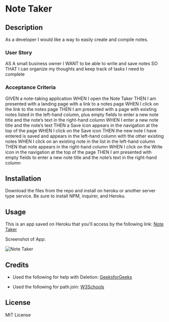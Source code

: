 # Note Taker

## Description

As a developer I would like a way to easily create and compile notes.

### User Story

AS A small business owner
I WANT to be able to write and save notes
SO THAT I can organize my thoughts and keep track of tasks I need to complete

### Acceptance Criteria

GIVEN a note-taking application
WHEN I open the Note Taker
THEN I am presented with a landing page with a link to a notes page
WHEN I click on the link to the notes page
THEN I am presented with a page with existing notes listed in the left-hand column, plus empty fields to enter a new note title and the note’s text in the right-hand column
WHEN I enter a new note title and the note’s text
THEN a Save icon appears in the navigation at the top of the page
WHEN I click on the Save icon
THEN the new note I have entered is saved and appears in the left-hand column with the other existing notes
WHEN I click on an existing note in the list in the left-hand column
THEN that note appears in the right-hand column
WHEN I click on the Write icon in the navigation at the top of the page
THEN I am presented with empty fields to enter a new note title and the note’s text in the right-hand column

## Installation

Download the files from the repo and install on heroku or another server type service. Be sure to install NPM, inquirer, and Heroku.

## Usage

This is an app saved on Heroku that you'll access by the following link: [Note Taker](https://hidden-hollows-74969-d62c2e890e5e.herokuapp.com/)

Screenshot of App: 

![Note Taker](/svg-logo.png "Note Taker")

## Credits

* Used the following for help with Deletion: [GeeksforGeeks](https://www.geeksforgeeks.org/express-js-app-delete-function/)

* Used the following for path.join: [W3Schools](https://www.w3schools.com/nodejs/met_path_join.asp)

## License

MIT License
